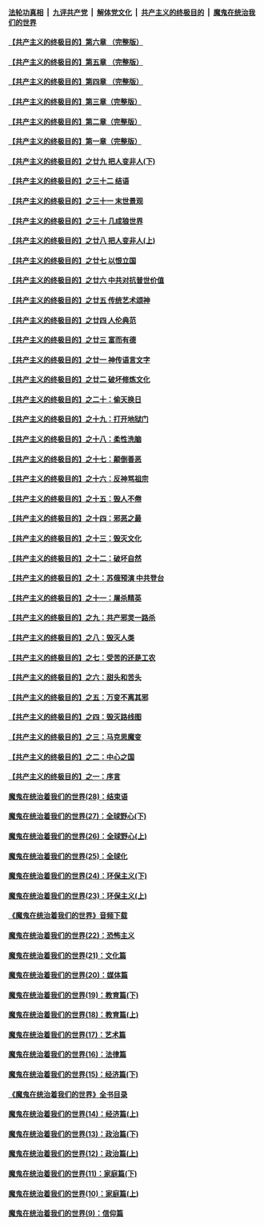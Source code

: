 

####  [法轮功真相](../../../../basic/blob/master/README.md?t=04260631) &nbsp;|&nbsp; [九评共产党](../../../../9ping.md/blob/master/README.md?t=04260631) &nbsp;|&nbsp; [解体党文化](../../../../jtdwh.md/blob/master/README.md?t=04260631)  &nbsp;|&nbsp; [共产主义的终极目的](../../../../gczydzjmd.md/blob/master/README.md?t=04260631) &nbsp;|&nbsp; [魔鬼在统治我们的世界](../../../../mgztzwmdsj.md/blob/master/README.md?t=04260631) 

#### [【共产主义的终极目的】第六章 （完整版）](../pages/nsc422/n11428913.md?t=04260631) 

#### [【共产主义的终极目的】第五章 （完整版）](../pages/nsc422/n11428912.md?t=04260631) 

#### [【共产主义的终极目的】第四章 （完整版）](../pages/nsc422/n11428907.md?t=04260631) 

#### [【共产主义的终极目的】第三章（完整版）](../pages/nsc422/n11428848.md?t=04260631) 

#### [【共产主义的终极目的】第二章（完整版）](../pages/nsc422/n11428831.md?t=04260631) 

#### [【共产主义的终极目的】第一章（完整版）](../pages/nsc422/n11417651.md?t=04260631) 

#### [【共产主义的终极目的】之廿九 把人变非人(下)](../pages/nsc422/n11344140.md?t=04260631) 

#### [【共产主义的终极目的】之三十二 结语](../pages/nsc422/n11360535.md?t=04260631) 

#### [【共产主义的终极目的】之三十一 末世景观](../pages/nsc422/n11351129.md?t=04260631) 

#### [【共产主义的终极目的】之三十 几成狼世界](../pages/nsc422/n11348280.md?t=04260631) 

#### [【共产主义的终极目的】之廿八 把人变非人(上)](../pages/nsc422/n11340492.md?t=04260631) 

#### [【共产主义的终极目的】之廿七 以恨立国](../pages/nsc422/n11336944.md?t=04260631) 

#### [【共产主义的终极目的】之廿六 中共对抗普世价值](../pages/nsc422/n11324785.md?t=04260631) 

#### [【共产主义的终极目的】之廿五 传统艺术颂神](../pages/nsc422/n11296396.md?t=04260631) 

#### [【共产主义的终极目的】之廿四 人伦典范](../pages/nsc422/n11296397.md?t=04260631) 

#### [【共产主义的终极目的】之廿三 富而有德](../pages/nsc422/n11283598.md?t=04260631) 

#### [【共产主义的终极目的】之廿一 神传语言文字](../pages/nsc422/n11263265.md?t=04260631) 

#### [【共产主义的终极目的】之廿二 破坏修炼文化](../pages/nsc422/n11245728.md?t=04260631) 

#### [【共产主义的终极目的】之二十：偷天换日](../pages/nsc422/n11238846.md?t=04260631) 

#### [【共产主义的终极目的】之十九：打开地狱门](../pages/nsc422/n11206376.md?t=04260631) 

#### [【共产主义的终极目的】之十八：柔性洗脑](../pages/nsc422/n11199994.md?t=04260631) 

#### [【共产主义的终极目的】之十七：颠倒善恶](../pages/nsc422/n11179782.md?t=04260631) 

#### [【共产主义的终极目的】之十六：反神骂祖宗](../pages/nsc422/n11166798.md?t=04260631) 

#### [【共产主义的终极目的】之十五：毁人不倦](../pages/nsc422/n11166792.md?t=04260631) 

#### [【共产主义的终极目的】之十四：邪恶之最](../pages/nsc422/n11150249.md?t=04260631) 

#### [【共产主义的终极目的】之十三：毁灭文化](../pages/nsc422/n11135227.md?t=04260631) 

#### [【共产主义的终极目的】之十二：破坏自然](../pages/nsc422/n11135214.md?t=04260631) 

#### [【共产主义的终极目的】之十：苏俄预演 中共登台](../pages/nsc422/n11118424.md?t=04260631) 

#### [【共产主义的终极目的】之十一：屠杀精英](../pages/nsc422/n11118442.md?t=04260631) 

#### [【共产主义的终极目的】之九：共产邪灵一路杀](../pages/nsc422/n11114139.md?t=04260631) 

#### [【共产主义的终极目的】之八：毁灭人类](../pages/nsc422/n11108503.md?t=04260631) 

#### [【共产主义的终极目的】之七：受苦的还是工农](../pages/nsc422/n11101809.md?t=04260631) 

#### [【共产主义的终极目的】之六：甜头和苦头](../pages/nsc422/n11096971.md?t=04260631) 

#### [【共产主义的终极目的】之五：万变不离其邪](../pages/nsc422/n11091285.md?t=04260631) 

#### [【共产主义的终极目的】之四：毁灭路线图](../pages/nsc422/n11086284.md?t=04260631) 

#### [【共产主义的终极目的】之三：马克思魔变](../pages/nsc422/n11061941.md?t=04260631) 

#### [【共产主义的终极目的】之二：中心之国](../pages/nsc422/n11047728.md?t=04260631) 

#### [【共产主义的终极目的】之一：序言](../pages/nsc422/n11086077.md?t=04260631) 

#### [魔鬼在统治着我们的世界(28)：结束语](../pages/nsc422/n10936246.md?t=04260631) 

#### [魔鬼在统治着我们的世界(27)：全球野心(下)](../pages/nsc422/n10928319.md?t=04260631) 

#### [魔鬼在统治着我们的世界(26)：全球野心(上)](../pages/nsc422/n10900318.md?t=04260631) 

#### [魔鬼在统治着我们的世界(25)：全球化](../pages/nsc422/n10788205.md?t=04260631) 

#### [魔鬼在统治着我们的世界(24)：环保主义(下)](../pages/nsc422/n10695307.md?t=04260631) 

#### [魔鬼在统治着我们的世界(23)：环保主义(上)](../pages/nsc422/n10688613.md?t=04260631) 

#### [《魔鬼在统治着我们的世界》音频下载](../pages/nsc422/n10635553.md?t=04260631) 

#### [魔鬼在统治着我们的世界(22)：恐怖主义](../pages/nsc422/n10614727.md?t=04260631) 

#### [魔鬼在统治着我们的世界(21)：文化篇](../pages/nsc422/n10597706.md?t=04260631) 

#### [魔鬼在统治着我们的世界(20)：媒体篇](../pages/nsc422/n10586579.md?t=04260631) 

#### [魔鬼在统治着我们的世界(19)：教育篇(下)](../pages/nsc422/n10564808.md?t=04260631) 

#### [魔鬼在统治着我们的世界(18)：教育篇(上)](../pages/nsc422/n10526970.md?t=04260631) 

#### [魔鬼在统治着我们的世界(17)：艺术篇](../pages/nsc422/n10499093.md?t=04260631) 

#### [魔鬼在统治着我们的世界(16)：法律篇](../pages/nsc422/n10485969.md?t=04260631) 

#### [魔鬼在统治着我们的世界(15)：经济篇(下)](../pages/nsc422/n10469975.md?t=04260631) 

#### [《魔鬼在统治着我们的世界》全书目录](../pages/nsc422/n10464261.md?t=04260631) 

#### [魔鬼在统治着我们的世界(14)：经济篇(上)](../pages/nsc422/n10457370.md?t=04260631) 

#### [魔鬼在统治着我们的世界(13)：政治篇(下)](../pages/nsc422/n10448270.md?t=04260631) 

#### [魔鬼在统治着我们的世界(12)：政治篇(上)](../pages/nsc422/n10444576.md?t=04260631) 

#### [魔鬼在统治着我们的世界(11)：家庭篇(下)](../pages/nsc422/n10440961.md?t=04260631) 

#### [魔鬼在统治着我们的世界(10)：家庭篇(上)](../pages/nsc422/n10435448.md?t=04260631) 

#### [魔鬼在统治着我们的世界(9)：信仰篇](../pages/nsc422/n10432159.md?t=04260631) 

